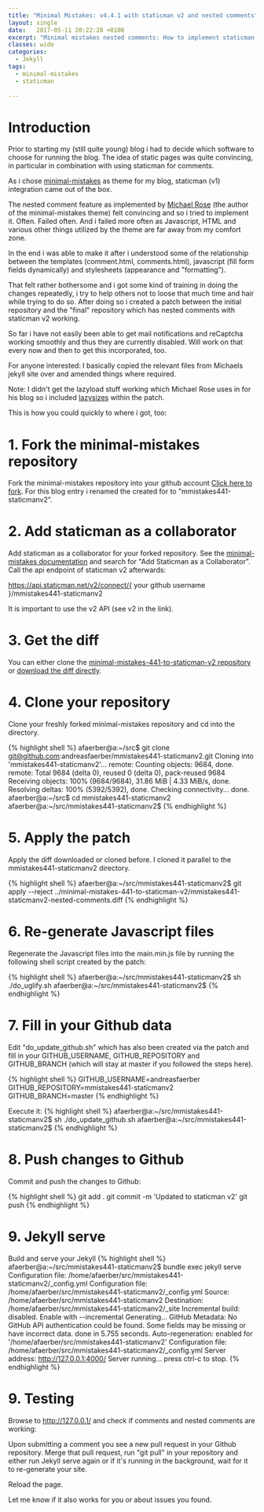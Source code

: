 ```yaml
---
title: "Minimal Mistakes: v4.4.1 with staticman v2 and nested comments"
layout: single
date:   2017-05-11 20:22:28 +0100
excerpt: "Minimal mistakes nested comments: How to implement staticman v2 and nested comments for the Jekyll Minimal Mistakes theme v4.4.1"
classes: wide
categories:
  - Jekyll
tags:
  - minimal-mistakes
  - staticman
 
---
```

# Introduction
Prior to starting my (still quite young) blog i had to decide which software to choose
for running the blog. The idea of static pages was quite convincing, in particular in
combination with using staticman for comments.

As i chose [minimal-mistakes](https://github.com/mmistakes/minimal-mistakes)
as theme for my blog, staticman (v1) integration came out of the box.

The nested comment feature as implemented by [Michael Rose](https://mademistakes.com)
(the author of the minimal-mistakes theme) felt convincing and so i tried to implement
it. Often. Failed often. And i failed more often as Javascript, HTML and various other
things utilized by the theme are far away from my comfort zone.

In the end i was able to make it after i understood some of the relationship between
the templates (comment.html, comments.html), javascript (fill form fields dynamically)
and stylesheets (appearance and "formatting").

That felt rather bothersome and i got some kind of training in doing the changes
repeatedly, i try to help others not to loose that much time and hair while trying
to do so. After doing so i created a patch between the initial repository and the
"final" repository which has nested comments with staticman v2 working.

So far i have not easily been able to get mail notifications and reCaptcha working
smoothly and thus they are currently disabled. Will work on that every now and then
to get this incorporated, too.

For anyone interested: I basically copied the relevant files from Michaels jekyll site over and amended things where required.

Note: I didn't get the lazyload stuff working which Michael Rose uses in for his
blog so i included [lazysizes](https://github.com/aFarkas/lazysizes) within the patch. 

This is how you could quickly to where i got, too:

# 1. Fork the minimal-mistakes repository

Fork the minimal-mistakes repository into your github account [Click here to fork](https://github.com/mmistakes/minimal-mistakes/fork). For this blog entry i renamed the created
for to "mmistakes441-staticmanv2".

# 2. Add staticman as a collaborator

Add staticman as a collaborator for your forked repository. See the [minimal-mistakes documentation](https://mmistakes.github.io/minimal-mistakes/docs/configuration/) and search for "Add Staticman as a Collaborator". Call the api endpoint of staticman v2 afterwards:

https://api.staticman.net/v2/connect/{ your github username }/mmistakes441-staticmanv2

It is important to use the v2 API (see v2 in the link).

# 3. Get the diff

You can either clone the [minimal-mistakes-441-to-staticman-v2 repository](https://github.com/andreasfaerber/minimal-mistakes-441-to-staticman-v2) or [download the diff
directly](https://raw.githubusercontent.com/andreasfaerber/minimal-mistakes-441-to-staticman-v2/master/mmistakes441-staticmanv2-nested-comments.diff).

# 4. Clone your repository

Clone your freshly forked minimal-mistakes repository and cd into the directory.

{% highlight shell %}
afaerber@a:~/src$ git clone git@github.com:andreasfaerber/mmistakes441-staticmanv2.git
Cloning into 'mmistakes441-staticmanv2'...
remote: Counting objects: 9684, done.
remote: Total 9684 (delta 0), reused 0 (delta 0), pack-reused 9684
Receiving objects: 100% (9684/9684), 31.86 MiB | 4.33 MiB/s, done.
Resolving deltas: 100% (5392/5392), done.
Checking connectivity... done.
afaerber@a:~/src$ cd mmistakes441-staticmanv2
afaerber@a:~/src/mmistakes441-staticmanv2$
{% endhighlight %}

# 5. Apply the patch

Apply the diff downloaded or cloned before. I cloned it parallel to the mmistakes441-staticmanv2 directory.

{% highlight shell %}
afaerber@a:~/src/mmistakes441-staticmanv2$ git apply --reject ../minimal-mistakes-441-to-staticman-v2/mmistakes441-staticmanv2-nested-comments.diff
{% endhighlight %}

# 6. Re-generate Javascript files

Regenerate the Javascript files into the main.min.js file by running the
following shell script created by the patch:

{% highlight shell %}
afaerber@a:~/src/mmistakes441-staticmanv2$ sh ./do_uglify.sh
afaerber@a:~/src/mmistakes441-staticmanv2$
{% endhighlight %}

# 7. Fill in your Github data

Edit "do_update_github.sh" which has also been created via the patch and fill in
your GITHUB_USERNAME, GITHUB_REPOSITORY and GITHUB_BRANCH (which will stay at master if you followed the steps here).

{% highlight shell %}
GITHUB_USERNAME=andreasfaerber
GITHUB_REPOSITORY=mmistakes441-staticmanv2
GITHUB_BRANCH=master
{% endhighlight %}

Execute it:
{% highlight shell %}
afaerber@a:~/src/mmistakes441-staticmanv2$ sh ./do_update_github.sh
afaerber@a:~/src/mmistakes441-staticmanv2$ 
{% endhighlight %}

# 8. Push changes to Github

Commit and push the changes to Github:

{% highlight shell %}
git add .
git commit -m 'Updated to staticman v2'
git push
{% endhighlight %} 

# 9. Jekyll serve

Build and serve your Jekyll 
{% highlight shell %}
afaerber@a:~/src/mmistakes441-staticmanv2$ bundle exec jekyll serve
Configuration file: /home/afaerber/src/mmistakes441-staticmanv2/_config.yml
Configuration file: /home/afaerber/src/mmistakes441-staticmanv2/_config.yml
            Source: /home/afaerber/src/mmistakes441-staticmanv2
       Destination: /home/afaerber/src/mmistakes441-staticmanv2/_site
 Incremental build: disabled. Enable with --incremental
      Generating...
   GitHub Metadata: No GitHub API authentication could be found. Some fields may be missing or have incorrect data.
                    done in 5.755 seconds.
 Auto-regeneration: enabled for '/home/afaerber/src/mmistakes441-staticmanv2'
Configuration file: /home/afaerber/src/mmistakes441-staticmanv2/_config.yml
    Server address: http://127.0.0.1:4000/
  Server running... press ctrl-c to stop.
{% endhighlight %}

# 9. Testing

Browse to <http://127.0.0.1/> and check if comments and nested comments are working:

Upon submitting a comment you see a new pull request in your Github repository. Merge that
pull request, run "git pull" in your repository and either run Jekyll serve again
or if it's running in the background, wait for it to re-generate your site.

Reload the page.


Let me know if it also works for you or about issues you found.
